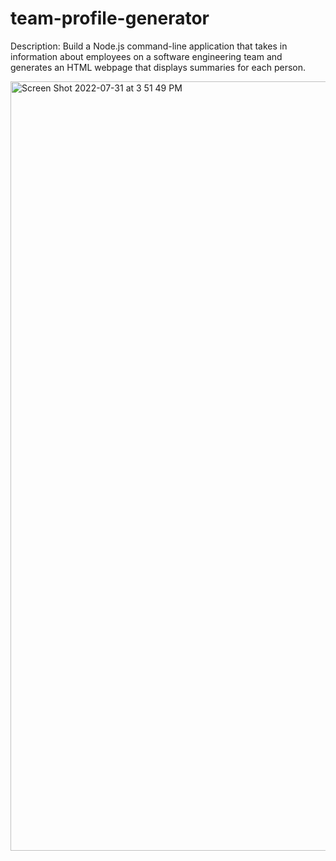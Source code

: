 # team-profile-generator

Description: Build a Node.js command-line application that takes in information about employees on a software engineering team and generates an HTML webpage that displays summaries for each person.

<img width="1231" alt="Screen Shot 2022-07-31 at 3 51 49 PM" src="https://user-images.githubusercontent.com/101169251/182048547-d7abdb8b-0c51-44e1-9a96-3b6851876414.png">
